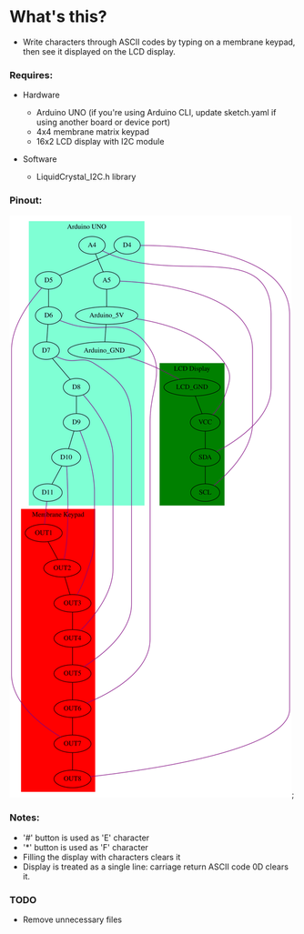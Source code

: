 # What's this?

- Write characters through ASCII codes by typing on a membrane keypad, then see it displayed on the LCD display.

### Requires:

- Hardware

   - Arduino UNO (if you're using Arduino CLI, update sketch.yaml if using another board or device port)
   - 4x4 membrane matrix keypad
   - 16x2 LCD display with I2C module

- Software

   - LiquidCrystal_I2C.h library

### Pinout:

![pinout](./pinout.dot.svg);

### Notes:

- '#' button is used as 'E' character
- '*' button is used as 'F' character
- Filling the display with characters clears it
- Display is treated as a single line: carriage return ASCII code 0D clears it.

### TODO

- Remove unnecessary files

